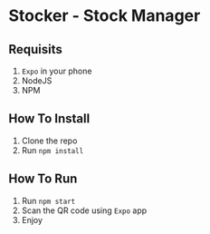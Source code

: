 # Stocker - Stock Manager

## Requisits

1. `Expo` in your phone
1. NodeJS
1. NPM

## How To Install

1. Clone the repo
1. Run `npm install`

## How To Run

1. Run `npm start`
1. Scan the QR code using `Expo` app
1. Enjoy
